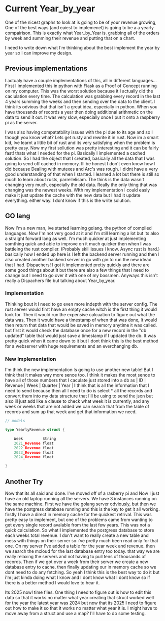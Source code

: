 # Current Year_by_year

One of the nicest graphs to look at is going to be of your revenue growing, One of the best ways (and eaiest to implemenet) is going to be a a yearly compairison. This is exactly what Year_by_Year is. grabbing all of the orders by week and summing their revenue and putting that on a chart.

I need to write down what I'm thinking about the best implement the year by year so I can improve my design.


## Previous implementations

I actualy have a couple implementations of this, all in different languages... First I implemented this in python with Flask as a Proof of Concept running on my computer. This was the worst solution because it I actually did the caclulation every time. The calculation was grabbing every record in the last 4 years summing the weeks and then sending over the data to the client. I think its odvious that that isn't a great idea, especially in python. When you have thousands of records a year then doing additional arithmetic on the data to send it out. It was very slow, especially once I put it onto a raspberry pi as the server. 

I was also having compatatbility issues with the pi due to its age and so I though you know what? Lets get rusty and rewrite it in rust. Now im a smart kid, Ive learnt a little bit of rust and its very satisfying when the problem is pretty easy. Now my first sollution was pretty interesting and it can be fairly fast! thats what I needed for the pi. Basically I implemented a cached solution. So I had the object that I created, basically all the data that I was going to send off cached in memory. Ill be honest I don't even know how I did because Dealing with mutexes and Arc's was rough. I didnt have a very good understanding of that when I started. I learned a lot but there is still so much to learn about rusts, parrellelisam. The think is the data wasn't changing very much, especially the old data. Really the only thing that was changing was the newest weeks. WIth my implementation I could easly make it just update the cache with the new data but I had it update everything. either way. I dont know if this is the write solution.

## GO lang

Now I'm a new man, Ive started learning golang. the python of compiled languages. Now I'm not very good at it and I'm still learning a lot but its also a straight forward lang as well. I'm much quicker at just implementing somthing quick and able to improve on it much quicker then when I was battleing the rust compiler. (Probably skill issues I know. Async rust is hard.) basically how I ended up here is I left the backend server running and then I also created another backend server in go with gin to run the new idead that I had. Dispachers! I got it implemented pretty quickly and there are some good things about it but there are also a few things that I need to change but I need to go over it with one of my bossmen. Anyways this isn't really a Dispachers file but talking about Year_by_year.

### Implementation

Thinking bout it I need to go even more indepth with the server config. The rust server would first have an empty cache witch is the first thing it would look for. Then it would run the expensive calcuation to figure out what the data was, Then it would have a timestamp of when that was done, It would then return that data that would be saved in memory anytime it was called. but first it would check the database once for a new record in the "db updated" table that would just save a timestamp if I updated the db. It was pretty quick when it came down to it but I dont think this is the best method for a webserver with huge requirements and an everchanging db.

### New Implementation

I'm think the new implementation Is going to use another new table! But I think that it makes way more sence too. I think it makes the most sence to have all of those numbers that I caculate just stored into a db as | ID | Revenue | Week | Quarter | Year | I think that is all the information that I need to send because then all I need to do is select * all the records and convert them into my data structure that I'll be using to send the json but also ill just add like a clause to check what week it is currently, and any week or weeks that are not added we can search that from the table of records and sum up that week and get that information we need. 
```go
// models

type YearlyRevenue struct {

    Week         String
    2021_Revenue float
    2022_Revenue float
    2023_Revenue float
    2024_Revenue float

}

```
## Another Try

Now that its all said and done. I've moved off of a rasberry pi and Now I just have an old laptop running all the servers. We have 3 instances running on the same machine. First we have the golang server odviously, but then we have the postgress database running and this is the key to get it all working. firstly I have a direct in memory cache for the quickest retrival. This was pretty easy to implement, but one of the problems came from wanting to get every single record avalable from the last few years. This was not a quick calculation. So what I implemented the postgress database to store each weeks total revenue. I don't want to really create a new table and mess with things on their server so i've pretty much been read only for that one. On my server I've added a table for the year week and revenue. then we search the mcloud for the last database entry too today. that way we are really relaxing the servers and not having to pull tens of thousands of records. Then if we got over a week from their server we create a new database entry to cache. then finally updating our in memory cache so we dont need to do any fetching. So yeah I think this is the best way to do it but i'm just kinda doing what I know and I dont know what I dont know so if there is a better method I would love to hear it. 

Its 2025 now! time flies. One thing I need to figure out is how to edit this data so that it works no matter what year creating that struct worked well for the year the latest year was 2024 but now that its 2025 I need to figure out how to make it so that it works no matter what year it is. I might have to move away from a struct and use a map? I'll have to do some testing.


